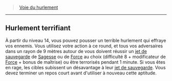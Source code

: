﻿---
!GenericItem
Id: barbarian_howling_hd.md#hurlement-terrifiant
ParentLink: barbarian_howling_hd.md#voie-du-hurlement
Name: Hurlement terrifiant
ParentName: Voie du hurlement
NameLevel: 2
Attributes: {}
---
> [Voie du hurlement](hd_barbarian_howling.md)

---

## Hurlement terrifiant

À partir du niveau 14, vous pouvez pousser un terrible hurlement qui effraye vos ennemis. Vous utilisez votre action à ce round, et tous vos adversaires dans un rayon de 9 mètres autour de vous doivent réussir un [jet de sauvegarde](hd_abilities_jets_de_sauvegarde.md) de [Sagesse](hd_abilities_wisdom.md) ou de [Force](hd_abilities_strength.md) au choix (difficulté 8 + modificateur de [Force](hd_abilities_strength.md) + bonus de maîtrise) ou être terrorisés pendant 1 minute. Si vous êtes en rage, les cibles subissent un désavantage à leur [jet de sauvegarde](hd_abilities_jets_de_sauvegarde.md). Vous devez terminer un repos court avant d'utiliser à nouveau cette aptitude.

